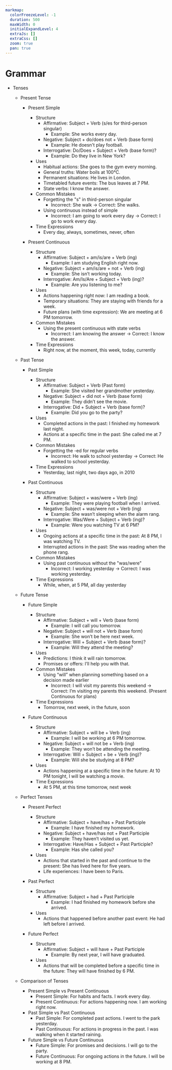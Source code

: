 ```yaml
---
markmap:
  colorFreezeLevel: -1
  duration: 500
  maxWidth: 0
  initialExpandLevel: 4
  extraJs: []
  extraCss: []
  zoom: true
  pan: true
---
```


# Grammar

- Tenses

  - Present Tense

    - Present Simple

      - Structure
        - Affirmative: Subject + Verb (s/es for third-person singular)
          - Example: She works every day.
        - Negative: Subject + do/does not + Verb (base form)
          - Example: He doesn't play football.
        - Interrogative: Do/Does + Subject + Verb (base form)?
          - Example: Do they live in New York?
      - Uses
        - Habitual actions: She goes to the gym every morning.
        - General truths: Water boils at 100°C.
        - Permanent situations: He lives in London.
        - Timetabled future events: The bus leaves at 7 PM.
        - State verbs: I know the answer.
      - Common Mistakes
        - Forgetting the "s" in third-person singular
          - Incorrect: She walk → Correct: She walks.
        - Using continuous instead of simple
          - Incorrect: I am going to work every day → Correct: I go to work every day.
      - Time Expressions
        - Every day, always, sometimes, never, often

    - Present Continuous
      - Structure
        - Affirmative: Subject + am/is/are + Verb (ing)
          - Example: I am studying English right now.
        - Negative: Subject + am/is/are + not + Verb (ing)
          - Example: She isn’t working today.
        - Interrogative: Am/Is/Are + Subject + Verb (ing)?
          - Example: Are you listening to me?
      - Uses
        - Actions happening right now: I am reading a book.
        - Temporary situations: They are staying with friends for a week.
        - Future plans (with time expression): We are meeting at 6 PM tomorrow.
      - Common Mistakes
        - Using the present continuous with state verbs
          - Incorrect: I am knowing the answer → Correct: I know the answer.
      - Time Expressions
        - Right now, at the moment, this week, today, currently

  - Past Tense

    - Past Simple

      - Structure
        - Affirmative: Subject + Verb (Past form)
          - Example: She visited her grandmother yesterday.
        - Negative: Subject + did not + Verb (base form)
          - Example: They didn’t see the movie.
        - Interrogative: Did + Subject + Verb (base form)?
          - Example: Did you go to the party?
      - Uses
        - Completed actions in the past: I finished my homework last night.
        - Actions at a specific time in the past: She called me at 7 PM.
      - Common Mistakes
        - Forgetting the -ed for regular verbs
          - Incorrect: He walk to school yesterday → Correct: He walked to school yesterday.
      - Time Expressions
        - Yesterday, last night, two days ago, in 2010

    - Past Continuous
      - Structure
        - Affirmative: Subject + was/were + Verb (ing)
          - Example: They were playing football when I arrived.
        - Negative: Subject + was/were not + Verb (ing)
          - Example: She wasn’t sleeping when the alarm rang.
        - Interrogative: Was/Were + Subject + Verb (ing)?
          - Example: Were you watching TV at 6 PM?
      - Uses
        - Ongoing actions at a specific time in the past: At 8 PM, I was watching TV.
        - Interrupted actions in the past: She was reading when the phone rang.
      - Common Mistakes
        - Using past continuous without the "was/were"
          - Incorrect: I working yesterday → Correct: I was working yesterday.
      - Time Expressions
        - While, when, at 5 PM, all day yesterday

  - Future Tense

    - Future Simple

      - Structure
        - Affirmative: Subject + will + Verb (base form)
          - Example: I will call you tomorrow.
        - Negative: Subject + will not + Verb (base form)
          - Example: She won’t be here next week.
        - Interrogative: Will + Subject + Verb (base form)?
          - Example: Will they attend the meeting?
      - Uses
        - Predictions: I think it will rain tomorrow.
        - Promises or offers: I’ll help you with that.
      - Common Mistakes
        - Using “will” when planning something based on a decision made earlier
          - Incorrect: I will visit my parents this weekend → Correct: I’m visiting my parents this weekend. (Present Continuous for plans)
      - Time Expressions
        - Tomorrow, next week, in the future, soon

    - Future Continuous
      - Structure
        - Affirmative: Subject + will be + Verb (ing)
          - Example: I will be working at 6 PM tomorrow.
        - Negative: Subject + will not be + Verb (ing)
          - Example: They won’t be attending the meeting.
        - Interrogative: Will + Subject + be + Verb (ing)?
          - Example: Will she be studying at 8 PM?
      - Uses
        - Actions happening at a specific time in the future: At 10 PM tonight, I will be watching a movie.
      - Time Expressions
        - At 5 PM, at this time tomorrow, next week

  - Perfect Tenses

    - Present Perfect

      - Structure
        - Affirmative: Subject + have/has + Past Participle
          - Example: I have finished my homework.
        - Negative: Subject + have/has not + Past Participle
          - Example: They haven’t visited us yet.
        - Interrogative: Have/Has + Subject + Past Participle?
          - Example: Has she called you?
      - Uses
        - Actions that started in the past and continue to the present: She has lived here for five years.
        - Life experiences: I have been to Paris.

    - Past Perfect

      - Structure
        - Affirmative: Subject + had + Past Participle
          - Example: I had finished my homework before she arrived.
      - Uses
        - Actions that happened before another past event: He had left before I arrived.

    - Future Perfect
      - Structure
        - Affirmative: Subject + will have + Past Participle
          - Example: By next year, I will have graduated.
      - Uses
        - Actions that will be completed before a specific time in the future: They will have finished by 6 PM.

  - Comparison of Tenses
    - Present Simple vs Present Continuous
      - Present Simple: For habits and facts. I work every day.
      - Present Continuous: For actions happening now. I am working right now.
    - Past Simple vs Past Continuous
      - Past Simple: For completed past actions. I went to the park yesterday.
      - Past Continuous: For actions in progress in the past. I was walking when it started raining.
    - Future Simple vs Future Continuous
      - Future Simple: For promises and decisions. I will go to the party.
      - Future Continuous: For ongoing actions in the future. I will be working at 8 PM.
